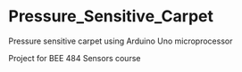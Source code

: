 # Pressure_Sensitive_Carpet
Pressure sensitive carpet using Arduino Uno microprocessor

Project for BEE 484 Sensors course
